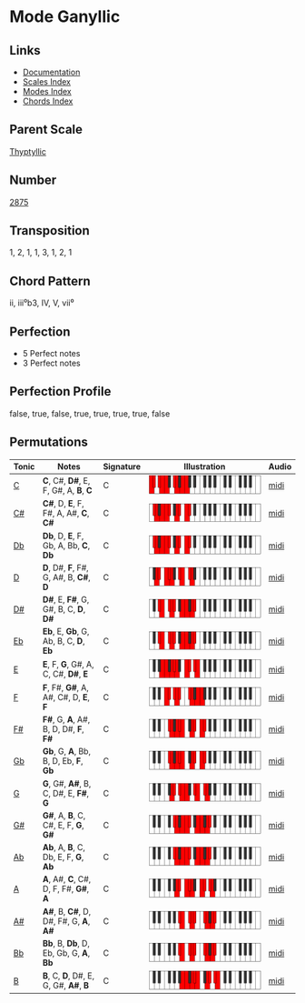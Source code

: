 # Mode Ganyllic

## Links

- [Documentation](README.md)
- [Scales Index](Scales.md)
- [Modes Index](Modes.md)
- [Chords Index](Chords.md)

## Parent Scale

[Thyptyllic](ScaleThyptyllic.md)

## Number

[2875](https://ianring.com/musictheory/scales/2875)

## Transposition

1, 2, 1, 1, 3, 1, 2, 1

## Chord Pattern

ii, iii⁰b3, IV, V, vii⁰

## Perfection

- 5 Perfect notes
- 3 Perfect notes

## Perfection Profile

false, true, false, true, true, true, true, false

## Permutations

| Tonic | Notes | Signature | Illustration | Audio |
|-------|-------|-----------|--------------|-------|
| [C](ModeCNaturalGanyllic.md) | **C**, C#, **D#**, E, F, G#, A, **B**, **C** | C | ![CNaturalGanyllic](ModeCNaturalGanyllic.png) | [midi](https://github.com/edipermadi/music/blob/main/docs/ModeCNaturalGanyllic.mid?raw=true) |
| [C#](ModeCSharpGanyllic.md) | **C#**, D, **E**, F, F#, A, A#, **C**, **C#** | C | ![CSharpGanyllic](ModeCSharpGanyllic.png) | [midi](https://github.com/edipermadi/music/blob/main/docs/ModeCSharpGanyllic.mid?raw=true) |
| [Db](ModeDFlatGanyllic.md) | **Db**, D, **E**, F, Gb, A, Bb, **C**, **Db** | C | ![DFlatGanyllic](ModeDFlatGanyllic.png) | [midi](https://github.com/edipermadi/music/blob/main/docs/ModeDFlatGanyllic.mid?raw=true) |
| [D](ModeDNaturalGanyllic.md) | **D**, D#, **F**, F#, G, A#, B, **C#**, **D** | C | ![DNaturalGanyllic](ModeDNaturalGanyllic.png) | [midi](https://github.com/edipermadi/music/blob/main/docs/ModeDNaturalGanyllic.mid?raw=true) |
| [D#](ModeDSharpGanyllic.md) | **D#**, E, **F#**, G, G#, B, C, **D**, **D#** | C | ![DSharpGanyllic](ModeDSharpGanyllic.png) | [midi](https://github.com/edipermadi/music/blob/main/docs/ModeDSharpGanyllic.mid?raw=true) |
| [Eb](ModeEFlatGanyllic.md) | **Eb**, E, **Gb**, G, Ab, B, C, **D**, **Eb** | C | ![EFlatGanyllic](ModeEFlatGanyllic.png) | [midi](https://github.com/edipermadi/music/blob/main/docs/ModeEFlatGanyllic.mid?raw=true) |
| [E](ModeENaturalGanyllic.md) | **E**, F, **G**, G#, A, C, C#, **D#**, **E** | C | ![ENaturalGanyllic](ModeENaturalGanyllic.png) | [midi](https://github.com/edipermadi/music/blob/main/docs/ModeENaturalGanyllic.mid?raw=true) |
| [F](ModeFNaturalGanyllic.md) | **F**, F#, **G#**, A, A#, C#, D, **E**, **F** | C | ![FNaturalGanyllic](ModeFNaturalGanyllic.png) | [midi](https://github.com/edipermadi/music/blob/main/docs/ModeFNaturalGanyllic.mid?raw=true) |
| [F#](ModeFSharpGanyllic.md) | **F#**, G, **A**, A#, B, D, D#, **F**, **F#** | C | ![FSharpGanyllic](ModeFSharpGanyllic.png) | [midi](https://github.com/edipermadi/music/blob/main/docs/ModeFSharpGanyllic.mid?raw=true) |
| [Gb](ModeGFlatGanyllic.md) | **Gb**, G, **A**, Bb, B, D, Eb, **F**, **Gb** | C | ![GFlatGanyllic](ModeGFlatGanyllic.png) | [midi](https://github.com/edipermadi/music/blob/main/docs/ModeGFlatGanyllic.mid?raw=true) |
| [G](ModeGNaturalGanyllic.md) | **G**, G#, **A#**, B, C, D#, E, **F#**, **G** | C | ![GNaturalGanyllic](ModeGNaturalGanyllic.png) | [midi](https://github.com/edipermadi/music/blob/main/docs/ModeGNaturalGanyllic.mid?raw=true) |
| [G#](ModeGSharpGanyllic.md) | **G#**, A, **B**, C, C#, E, F, **G**, **G#** | C | ![GSharpGanyllic](ModeGSharpGanyllic.png) | [midi](https://github.com/edipermadi/music/blob/main/docs/ModeGSharpGanyllic.mid?raw=true) |
| [Ab](ModeAFlatGanyllic.md) | **Ab**, A, **B**, C, Db, E, F, **G**, **Ab** | C | ![AFlatGanyllic](ModeAFlatGanyllic.png) | [midi](https://github.com/edipermadi/music/blob/main/docs/ModeAFlatGanyllic.mid?raw=true) |
| [A](ModeANaturalGanyllic.md) | **A**, A#, **C**, C#, D, F, F#, **G#**, **A** | C | ![ANaturalGanyllic](ModeANaturalGanyllic.png) | [midi](https://github.com/edipermadi/music/blob/main/docs/ModeANaturalGanyllic.mid?raw=true) |
| [A#](ModeASharpGanyllic.md) | **A#**, B, **C#**, D, D#, F#, G, **A**, **A#** | C | ![ASharpGanyllic](ModeASharpGanyllic.png) | [midi](https://github.com/edipermadi/music/blob/main/docs/ModeASharpGanyllic.mid?raw=true) |
| [Bb](ModeBFlatGanyllic.md) | **Bb**, B, **Db**, D, Eb, Gb, G, **A**, **Bb** | C | ![BFlatGanyllic](ModeBFlatGanyllic.png) | [midi](https://github.com/edipermadi/music/blob/main/docs/ModeBFlatGanyllic.mid?raw=true) |
| [B](ModeBNaturalGanyllic.md) | **B**, C, **D**, D#, E, G, G#, **A#**, **B** | C | ![BNaturalGanyllic](ModeBNaturalGanyllic.png) | [midi](https://github.com/edipermadi/music/blob/main/docs/ModeBNaturalGanyllic.mid?raw=true) |
